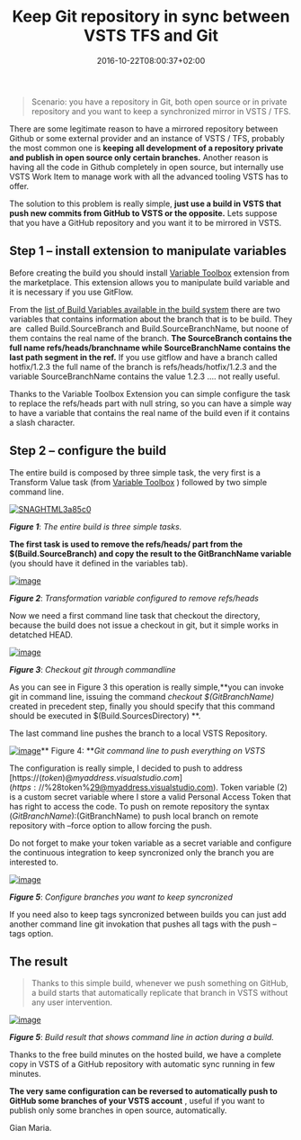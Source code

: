 ﻿---
title: "Keep Git repository in sync between VSTS  TFS and Git"
description: ""
date: 2016-10-22T08:00:37+02:00
draft: false
tags: [Git,VSTS]
categories: [Tfs]
---
> Scenario: you have a repository in Git, both open source or in private repository and you want to keep a synchronized mirror in VSTS / TFS.

There are some legitimate reason to have a mirrored repository between Github or some external provider and an instance of VSTS / TFS, probably the most common one is **keeping all development of a repository private and publish in open source only certain branches.** Another reason is having all the code in Github completely in open source, but internally use VSTS Work Item to manage work with all the advanced tooling VSTS has to offer.

The solution to this problem is really simple,  **just use a build in VSTS that push new commits from GitHub to VSTS or the opposite.** Lets suppose that you have a GitHub repository and you want it to be mirrored in VSTS.

#### 

## Step 1 – install extension to manipulate variables

Before creating the build you should install [Variable Toolbox](https://marketplace.visualstudio.com/items?itemName=jessehouwing.jessehouwing-vsts-variable-tasks) extension from the marketplace. This extension allows you to manipulate build variable and it is necessary if you use GitFlow.

From the [list of Build Variables available in the build system](https://www.visualstudio.com/ru-RU/docs/build/define/variables#predefined-variables) there are two variables that contains information about the branch that is to be build. They are  called Build.SourceBranch and Build.SourceBranchName, but noone of them contains the real name of the branch.  **The SourceBranch contains the full name refs/heads/branchname while SourceBranchName contains the last path segment in the ref.** If you use gitflow and have a branch called hotfix/1.2.3 the full name of the branch is refs/heads/hotfix/1.2.3 and the variable SourceBranchName contains the value 1.2.3 …. not really useful.

Thanks to the Variable Toolbox Extension you can simple configure the task to replace the refs/heads part with null string, so you can have a simple way to have a variable that contains the real name of the build even if it contains a slash character.

## Step 2 – configure the build

The entire build is composed by three simple task, the very first is a Transform Value task (from [Variable Toolbox](https://marketplace.visualstudio.com/items?itemName=jessehouwing.jessehouwing-vsts-variable-tasks) ) followed by two simple command line.

[![SNAGHTML3a85c0](https://www.codewrecks.com/blog/wp-content/uploads/2016/10/SNAGHTML3a85c0_thumb.png "SNAGHTML3a85c0")](https://www.codewrecks.com/blog/wp-content/uploads/2016/10/SNAGHTML3a85c0.png)

 ***Figure 1***: *The entire build is three simple tasks.*

 **The first task is used to remove the refs/heads/ part from the $(Build.SourceBranch) and copy the result to the GitBranchName variable** (you should have it defined in the variables tab).

[![image](https://www.codewrecks.com/blog/wp-content/uploads/2016/10/image_thumb-13.png "image")](https://www.codewrecks.com/blog/wp-content/uploads/2016/10/image-13.png)

 ***Figure 2***: *Transformation variable configured to remove refs/heads*

Now we need a first command line task that checkout the directory, because the build does not issue a checkout in git, but it simple works in detatched HEAD.

[![image](https://www.codewrecks.com/blog/wp-content/uploads/2016/10/image_thumb-14.png "image")](https://www.codewrecks.com/blog/wp-content/uploads/2016/10/image-14.png)

 ***Figure 3***: *Checkout git through commandline*

As you can see in Figure 3 this operation is really simple,**you can invoke git in command line, issuing the command *checkout $(GitBranchName)* created in precedent step, finally you should specify that this command should be executed in $(Build.SourcesDirectory) **.

The last command line pushes the branch to a local VSTS Repository.

[![image](https://www.codewrecks.com/blog/wp-content/uploads/2016/10/image_thumb-15.png "image")](https://www.codewrecks.com/blog/wp-content/uploads/2016/10/image-15.png)** Figure 4: ***Git command line to push everything on VSTS*

The configuration is really simple, I decided to push to address [https://$(token)@myaddress.visualstudio.com](https://$%28token%29@myaddress.visualstudio.com). Token variable (2) is a custom secret variable where I store a valid Personal Access Token that has right to access the code. To push on remote repository the syntax $(GitBranchName):$(GitBranchName) to push local branch on remote repository with –force option to allow forcing the push.

Do not forget to make your token variable as a secret variable and configure the continuous integration to keep syncronized only the branch you are interested to.

[![image](https://www.codewrecks.com/blog/wp-content/uploads/2016/10/image_thumb-16.png "image")](https://www.codewrecks.com/blog/wp-content/uploads/2016/10/image-16.png)

 ***Figure 5***: *Configure branches you want to keep syncronized*

If you need also to keep tags syncronized between builds you can just add another command line git invokation that pushes all tags with the push –tags option.

## The result

> Thanks to this simple build, whenever we push something on GitHub, a build starts that automatically replicate that branch in VSTS without any user intervention.

[![image](https://www.codewrecks.com/blog/wp-content/uploads/2016/10/image_thumb-17.png "image")](https://www.codewrecks.com/blog/wp-content/uploads/2016/10/image-17.png)

 ***Figure 5***: *Build result that shows command line in action during a build.*

Thanks to the free build minutes on the hosted build, we have a complete copy in VSTS of a GitHub repository with automatic sync running in few minutes.

 **The very same configuration can be reversed to automatically push to GitHub some branches of your VSTS account** , useful if you want to publish only some branches in open source, automatically.

Gian Maria.
